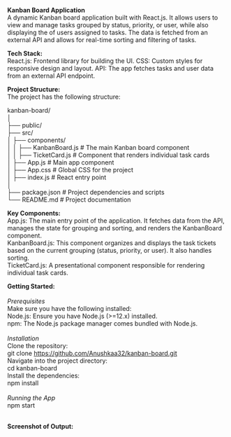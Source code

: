 **Kanban Board Application**<br/>
A dynamic Kanban board application built with React.js. It allows users to view and manage tasks grouped by status, priority, or user, while also displaying the of users assigned to tasks. The data is fetched from an external API and allows for real-time sorting and filtering of tasks.

**Tech Stack:**<br/>
React.js: Frontend library for building the UI.
CSS: Custom styles for responsive design and layout.
API: The app fetches tasks and user data from an external API endpoint.

**Project Structure:**<br/>
The project has the following structure:

kanban-board/<br/>
│<br/>
├── public/<br/>
├── src/<br/>
│   ├── components/<br/>
│   │   ├── KanbanBoard.js       # The main Kanban board component<br/>
│   │   ├── TicketCard.js        # Component that renders individual task cards<br/>
│   ├── App.js                   # Main app component<br/>
│   ├── App.css                  # Global CSS for the project<br/>
│   ├── index.js                 # React entry point<br/>
│<br/>
├── package.json                 # Project dependencies and scripts<br/>
└── README.md                    # Project documentation<br/>

**Key Components:**<br/>
App.js: The main entry point of the application. It fetches data from the API, manages the state for grouping and sorting, and renders the KanbanBoard component.<br/>
KanbanBoard.js: This component organizes and displays the task tickets based on the current grouping (status, priority, or user). It also handles sorting.<br/>
TicketCard.js: A presentational component responsible for rendering individual task cards.<br/>

**Getting Started:**<br/>
<br/>
*Prerequisites*<br/>
Make sure you have the following installed:<br/>
Node.js: Ensure you have Node.js (>=12.x) installed.<br/>
npm: The Node.js package manager comes bundled with Node.js.<br/>
<br/>
*Installation*<br/>
Clone the repository:<br/>
git clone https://github.com/Anushkaa32/kanban-board.git<br/>
Navigate into the project directory:<br/>
cd kanban-board<br/>
Install the dependencies:<br/>
npm install<br/>
<br/>
*Running the App*<br/>
npm start<br/>
<br/>

**Screenshot of Output:**



